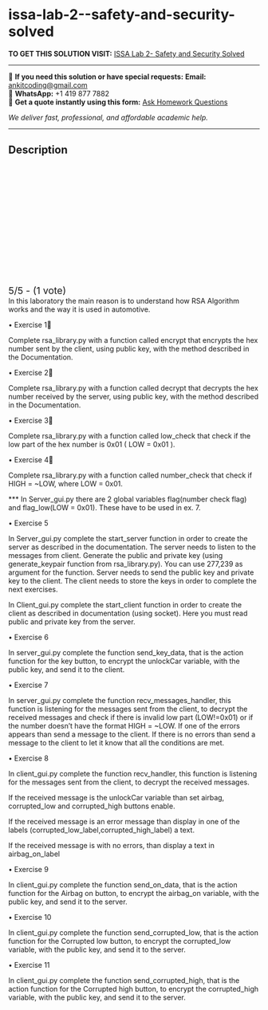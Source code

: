 # issa-lab-2--safety-and-security-solved
**TO GET THIS SOLUTION VISIT:** [ISSA Lab 2- Safety and Security Solved](https://www.ankitcodinghub.com/product/issa-laboratory-safety-and-security-solved/)


---

📩 **If you need this solution or have special requests:** **Email:** ankitcoding@gmail.com  
📱 **WhatsApp:** +1 419 877 7882  
📄 **Get a quote instantly using this form:** [Ask Homework Questions](https://www.ankitcodinghub.com/services/ask-homework-questions/)

*We deliver fast, professional, and affordable academic help.*

---

<h2>Description</h2>



<div class="kk-star-ratings kksr-auto kksr-align-center kksr-valign-top" data-payload="{&quot;align&quot;:&quot;center&quot;,&quot;id&quot;:&quot;119098&quot;,&quot;slug&quot;:&quot;default&quot;,&quot;valign&quot;:&quot;top&quot;,&quot;ignore&quot;:&quot;&quot;,&quot;reference&quot;:&quot;auto&quot;,&quot;class&quot;:&quot;&quot;,&quot;count&quot;:&quot;1&quot;,&quot;legendonly&quot;:&quot;&quot;,&quot;readonly&quot;:&quot;&quot;,&quot;score&quot;:&quot;5&quot;,&quot;starsonly&quot;:&quot;&quot;,&quot;best&quot;:&quot;5&quot;,&quot;gap&quot;:&quot;4&quot;,&quot;greet&quot;:&quot;Rate this product&quot;,&quot;legend&quot;:&quot;5\/5 - (1 vote)&quot;,&quot;size&quot;:&quot;24&quot;,&quot;title&quot;:&quot;ISSA  Lab 2- Safety and Security Solved&quot;,&quot;width&quot;:&quot;138&quot;,&quot;_legend&quot;:&quot;{score}\/{best} - ({count} {votes})&quot;,&quot;font_factor&quot;:&quot;1.25&quot;}">

<div class="kksr-stars">

<div class="kksr-stars-inactive">
            <div class="kksr-star" data-star="1" style="padding-right: 4px">


<div class="kksr-icon" style="width: 24px; height: 24px;"></div>
        </div>
            <div class="kksr-star" data-star="2" style="padding-right: 4px">


<div class="kksr-icon" style="width: 24px; height: 24px;"></div>
        </div>
            <div class="kksr-star" data-star="3" style="padding-right: 4px">


<div class="kksr-icon" style="width: 24px; height: 24px;"></div>
        </div>
            <div class="kksr-star" data-star="4" style="padding-right: 4px">


<div class="kksr-icon" style="width: 24px; height: 24px;"></div>
        </div>
            <div class="kksr-star" data-star="5" style="padding-right: 4px">


<div class="kksr-icon" style="width: 24px; height: 24px;"></div>
        </div>
    </div>

<div class="kksr-stars-active" style="width: 138px;">
            <div class="kksr-star" style="padding-right: 4px">


<div class="kksr-icon" style="width: 24px; height: 24px;"></div>
        </div>
            <div class="kksr-star" style="padding-right: 4px">


<div class="kksr-icon" style="width: 24px; height: 24px;"></div>
        </div>
            <div class="kksr-star" style="padding-right: 4px">


<div class="kksr-icon" style="width: 24px; height: 24px;"></div>
        </div>
            <div class="kksr-star" style="padding-right: 4px">


<div class="kksr-icon" style="width: 24px; height: 24px;"></div>
        </div>
            <div class="kksr-star" style="padding-right: 4px">


<div class="kksr-icon" style="width: 24px; height: 24px;"></div>
        </div>
    </div>
</div>


<div class="kksr-legend" style="font-size: 19.2px;">
            5/5 - (1 vote)    </div>
    </div>
In this laboratory the main reason is to understand how RSA Algorithm works and the way it is used in automotive.

• Exercise 1

Complete rsa_library.py with a function called encrypt that encrypts the hex number sent by the client, using public key, with the method described in the Documentation.

• Exercise 2

Complete rsa_library.py with a function called decrypt that decrypts the hex number received by the server, using public key, with the method described in the Documentation.

• Exercise 3

Complete rsa_library.py with a function called low_check that check if the low part of the hex number is 0x01 ( LOW = 0x01 ).

• Exercise 4

Complete rsa_library.py with a function called number_check that check if HIGH = ~LOW, where LOW = 0x01.

*** In Server_gui.py there are 2 global variables flag(number check flag) and flag_low(LOW = 0x01). These have to be used in ex. 7.

• Exercise 5

In Server_gui.py complete the start_server function in order to create the server as described in the documentation. The server needs to listen to the messages from client. Generate the public and private key (using generate_keypair function from rsa_library.py). You can use 277,239 as argument for the function. Server needs to send the public key and private key to the client. The client needs to store the keys in order to complete the next exercises.

In Client_gui.py complete the start_client function in order to create the client as described in documentation (using socket). Here you must read public and private key from the server.

• Exercise 6

In server_gui.py complete the function send_key_data, that is the action function for the key button, to encrypt the unlockCar variable, with the public key, and send it to the client.

• Exercise 7

In server_gui.py complete the function recv_messages_handler, this function is listening for the messages sent from the client, to decrypt the received messages and check if there is invalid low part (LOW!=0x01) or if the number doesn’t have the format HIGH = ~LOW. If one of the errors appears than send a message to the client. If there is no errors than send a message to the client to let it know that all the conditions are met.

• Exercise 8

In client_gui.py complete the function recv_handler, this function is listening for the messages sent from the client, to decrypt the received messages.

If the received message is the unlockCar variable than set airbag, corrupted_low and corrupted_high buttons enable.

If the received message is an error message than display in one of the labels (corrupted_low_label,corrupted_high_label) a text.

If the received message is with no errors, than display a text in airbag_on_label

• Exercise 9

In client_gui.py complete the function send_on_data, that is the action function for the Airbag on button, to encrypt the airbag_on variable, with the public key, and send it to the server.

• Exercise 10

In client_gui.py complete the function send_corrupted_low, that is the action function for the Corrupted low button, to encrypt the corrupted_low variable, with the public key, and send it to the server.

• Exercise 11

In client_gui.py complete the function send_corrupted_high, that is the action function for the Corrupted high button, to encrypt the corrupted_high variable, with the public key, and send it to the server.
